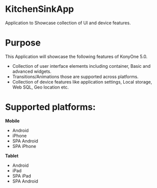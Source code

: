 KitchenSinkApp
=======================

Application to Showcase collection of UI and device features.


# Purpose
This Application will showcase the following features of KonyOne 5.0.

* Collection of user interface elements including container, Basic and advanced widgets.
* Transitions/Animations those are supported across platforms.
* Collection of device features like application settings, Local storage, Web SQL, Geo location etc.

# Supported platforms:
**Mobile**
 * Android
 * iPhone
 * SPA Android
 * SPA iPhone
 
**Tablet** 
 * Android
 * iPad
 * SPA iPad
 * SPA Android
